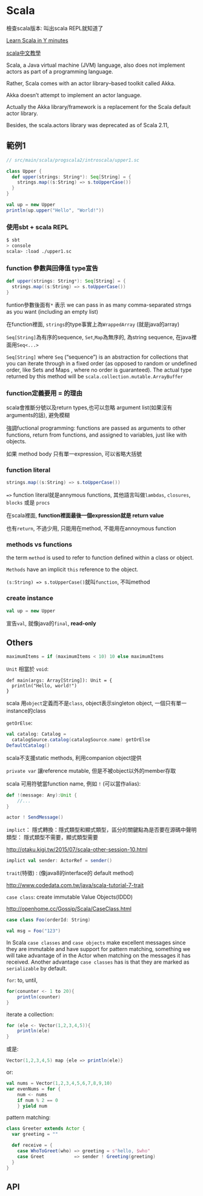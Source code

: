 # Scala

檢查scala版本: 叫出scala REPL就知道了 

[Learn Scala in Y minutes](http://learnxinyminutes.com/docs/scala/)

[scala中文教學](http://www.codedata.com.tw/author/brianhsu/2)

Scala, a Java virtual machine (JVM) language, also does not implement actors as part of a programming language. 

Rather, Scala comes with an actor library–based toolkit called Akka.

Akka doesn’t attempt to implement an actor language.

Actually the Akka library/framework is a replacement for the Scala default actor library.

Besides, the scala.actors library was deprecated as of Scala 2.11,

## 範例1

``` scala 
// src/main/scala/progscala2/introscala/upper1.sc

class Upper {
  def upper(strings: String*): Seq[String] = {
    strings.map((s:String) => s.toUpperCase())
  }
}

val up = new Upper
println(up.upper("Hello", "World!"))
```

### 使用sbt + scala REPL 

``` bash
$ sbt 
> console
scala> :load ./upper1.sc 
```


### function 參數與回傳值 type宣告

``` scala 
def upper(strings: String*): Seq[String] = {
  strings.map((s:String) => s.toUpperCase())
}
```

funtion參數後面有`*` 表示 we can pass in as many comma-separated strngs as you want (including an empty list)

在function裡面, `strings`的type事實上為`WrappedArray` (就是java的array)

`Seq[String]`為有序的sequence, `Set`,`Map`為無序的, 為string sequence, 在java裡面用`Seq<...>`


`Seq[String]` where `Seq` (“sequence”) is an abstraction for collections that you can iterate through in a fixed order (as opposed to random or undefined order, like Sets and Maps , where no order is guaranteed). The actual type returned by this method will be `scala.collection.mutable.ArrayBuffer`

### function定義要用 = 的理由

scala會推斷分號以及return types,也可以忽略 argument list(如果沒有arguments的話), 避免模糊

強調fuctional programming: functions are passed as arguments to other functions, return from functions, and assigned to variables, just like with objects. 

如果 method body 只有單一expression, 可以省略大括號

### function literal

``` scala 
strings.map((s:String) => s.toUpperCase())
```

`=>` function literal就是annymous functions, 其他語言叫做`lambdas`, `closures`, `blocks` 或是 `procs`

在scala裡面, **function裡面最後一個expression就是 return value**

也有`return`, 不過少用, 只能用在method, 不能用在annoymous function

### methods vs functions 

the term `method` is used to refer to function defined within a class or object.

`Methods` have an implicit `this` reference to the object. 

`(s:String) => s.toUpperCase()`就叫`function`, 不叫method

### create instance

``` scala 
val up = new Upper
```

宣告`val`, 就像java的`final`, **read-only**

## Others


``` scala
maximumItems = if (maximumItems < 10) 10 else maximumItems
```

`Unit` 相當於 `void`:

```
def main(args: Array[String]): Unit = {
  println("Hello, world!")
}
```

scala 用`object`定義而不是`class`, object表示singleton object, 一個只有單一instance的class

`getOrElse`:

``` scala
val catalog: Catalog = 
  catalogSource.catalog(catalogSource.name) getOrElse 
DefaultCatalog()
```

scala不支援static methods, 利用companion object提供

`private var` 讓reference mutable, 但是不被object以外的member存取


scala 可用符號當function name, 例如 `!` (可以當作alias): 

``` scala
def !(message: Any):Unit {
    //...
}

actor ! SendMessage()
```

`implict`： 隱式轉換：隱式類型和顯式類型，區分的關鍵點為是否要在源碼中聲明類型：
隱式類型不需要，顯式類型需要

http://otaku.kigi.tw/2015/07/scala-other-session-10.html 


``` scala
implict val sender: ActorRef = sender()
```

`trait`(特徵) : (像java8的interface的 default method)

http://www.codedata.com.tw/java/scala-tutorial-7-trait

`case class`: create immutable Value Objects(IDDD)

http://openhome.cc/Gossip/Scala/CaseClass.html 

``` scala
case class Foo(orderId: String)

val msg = Foo("123")
```

In Scala `case classes` and `case objects` make excellent messages since they are immutable and have support for pattern matching, 
something we will take advantage of in the Actor when matching on the messages it has received. 
Another advantage `case classes` has is that they are marked as `serializable` by default.


`for`:  to, until, 

``` scala
for(conunter <- 1 to 20){
    println(counter)
}
```

iterate a collection: 

``` scala
for (ele <- Vector(1,2,3,4,5)){
    println(ele)
}
```

或是: 

``` scala
Vector(1,2,3,4,5) map {ele => println(ele)}
```

or: 

``` scala
val nums = Vector(1,2,3,4,5,6,7,8,9,10)
var evenNums = for {
    num <- nums
    if num % 2 == 0
    } yield num
```

pattern matching: 

``` scala
class Greeter extends Actor {
  var greeting = ""

  def receive = {
    case WhoToGreet(who) => greeting = s"hello, $who"
    case Greet           => sender ! Greeting(greeting)
  }
}
```

## API 

